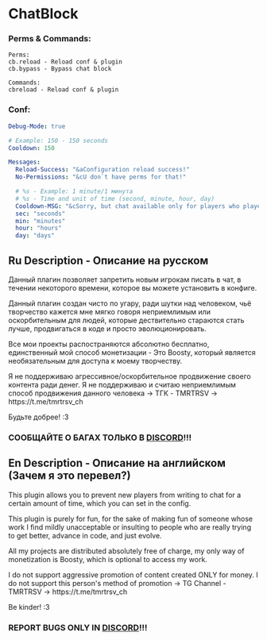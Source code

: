 # ChatBlock

### Perms & Commands:
```text
Perms:
cb.reload - Reload conf & plugin
cb.bypass - Bypass chat block

Commands:
cbreload - Reload conf & plugin
```

### Conf:
```yaml
Debug-Mode: true

# Example: 150 - 150 seconds
Cooldown: 150

Messages:
  Reload-Success: "&aConfiguration reload success!"
  No-Permissions: "&cU don`t have perms for that!"

  # %s - Example: 1 minute/1 минута
  # %s - Time and unit of time (second, minute, hour, day)
  Cooldown-MSG: "&cSorry, but chat available only for players who played %s"
  sec: "seconds"
  min: "minutes"
  hour: "hours"
  day: "days"
```

## Ru Description - Описание на русском

<p>Данный плагин позволяет запретить новым игрокам писать в чат, в течении некоторого времени, которое вы можете установить в конфиге.</p>

<p>Данный плагин создан чисто по угару, ради шутки над человеком, чьё творчество кажется мне мягко говоря неприемлимым или оскорбительным для людей, которые дествительно стараются стать лучше, продвигаться в коде и просто эволюционировать.</p>

<p>Все мои проекты распостраняются абсолютно бесплатно, единственный мой способ монетизации - Это Boosty, который является необязательным для доступа к моему творчеству.</p>

<p>Я не поддерживаю агрессивное/оскорбительное продвижение своего контента ради денег. Я не поддерживаю и считаю неприемлимым способ продвижения данного человека -> ТГК - TMRTRSV -> https://t.me/tmrtrsv_ch</p>

<p>Будьте добрее! :3</p>

### СООБЩАЙТЕ О БАГАХ ТОЛЬКО В [DISCORD](https://discord.gg/MEBkvJbe4P)!!!

## En Description - Описание на английском (Зачем я это перевел?)

<p>This plugin allows you to prevent new players from writing to chat for a certain amount of time, which you can set in the config.

<p>This plugin is purely for fun, for the sake of making fun of someone whose work I find mildly unacceptable or insulting to people who are really trying to get better, advance in code, and just evolve.</p>

<p>All my projects are distributed absolutely free of charge, my only way of monetization is Boosty, which is optional to access my work.</p>

<p>I do not support aggressive promotion of content created ONLY for money. I do not support this person's method of promotion -> TG Channel - TMRTRSV -> https://t.me/tmrtrsv_ch</p>

<p>Be kinder! :3</p>

### REPORT BUGS ONLY IN [DISCORD](https://discord.gg/MEBkvJbe4P)!!!